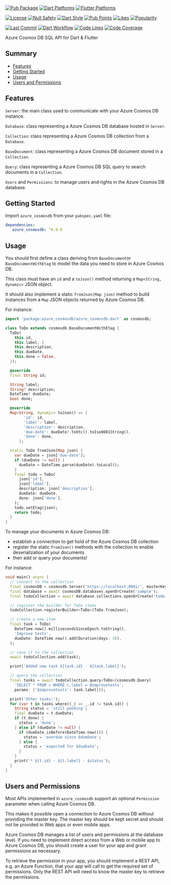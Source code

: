 [![Pub Package](https://badgen.net/pub/v/azure_cosmosdb)](https://pub.dev/packages/azure_cosmosdb)
[![Dart Platforms](https://badgen.net/pub/dart-platform/azure_cosmosdb)](https://pub.dev/packages/azure_cosmosdb)
[![Flutter Platforms](https://badgen.net/pub/flutter-platform/azure_cosmosdb)](https://pub.dev/packages/azure_cosmosdb)

[![License](https://badgen.net/pub/license/azure_cosmosdb)](https://github.com/d-markey/azure_cosmosdb/blob/master/LICENSE)
[![Null Safety](https://img.shields.io/badge/null-safety-brightgreen)](https://dart.dev/null-safety)
[![Dart Style](https://img.shields.io/badge/style-lints-40c4ff)](https://pub.dev/packages/lints)
[![Pub Points](https://badgen.net/pub/points/azure_cosmosdb)](https://pub.dev/packages/azure_cosmosdb/score)
[![Likes](https://badgen.net/pub/likes/azure_cosmosdb)](https://pub.dev/packages/azure_cosmosdb/score)
[![Popularity](https://badgen.net/pub/popularity/azure_cosmosdb)](https://pub.dev/packages/azure_cosmosdb/score)

[![Last Commit](https://img.shields.io/github/last-commit/d-markey/azure_cosmosdb?logo=git&logoColor=white)](https://github.com/d-markey/azure_cosmosdb/commits)
[![Dart Workflow](https://github.com/d-markey/azure_cosmosdb/actions/workflows/dart.yml/badge.svg?logo=dart)](https://github.com/d-markey/azure_cosmosdb/actions/workflows/dart.yml)
[![Code Lines](https://img.shields.io/badge/dynamic/json?color=blue&label=code%20lines&query=%24.linesValid&url=https%3A%2F%2Fraw.githubusercontent.com%2Fd-markey%2Fazure_cosmosdb%2Fmain%2Fcoverage.json)](https://github.com/d-markey/azure_cosmosdb/tree/main/coverage/html)
[![Code Coverage](https://img.shields.io/badge/dynamic/json?color=blue&label=code%20coverage&query=%24.lineRate&suffix=%25&url=https%3A%2F%2Fraw.githubusercontent.com%2Fd-markey%2Fazure_cosmosdb%2Fmain%2Fcoverage.json)](https://github.com/d-markey/azure_cosmosdb/tree/main/coverage/html)

Azure Cosmos DB SQL API for Dart & Flutter

## Summary

* [Features](#features)
* [Getting Started](#started)
* [Usage](#usage)
* [Users and Permissions](#permissions)

## <a name="features"></a>Features

`Server`: the main class used to communicate with your Azure Cosmos DB instance.

`Database`: class representing a Azure Cosmos DB database hosted in `Server`.

`Collection`: class representing a Azure Cosmos DB collection from a `Database`.

`BaseDocument`: class representing a Azure Cosmos DB document stored in a `Collection`.

`Query`: class representing a Azure Cosmos DB SQL query to search documents in a `Collection`.

`Users` and `Permissions`: to manage users and rights in the Azure Cosmos DB database.

## <a name="started"></a>Getting Started

Import `azure_cosmosdb` from your `pubspec.yaml` file:

```yaml
dependencies:
   azure_cosmosdb: ^0.9.0
```

## <a name="usage"></a>Usage

You should first define a class deriving from `BaseDocument`or `BaseDocumentWithEtag` to
model the data you need to store in Azure Cosmos DB.

This class must have an `id` and a `toJson()` method returning a `Map<String, dynamic>`
JSON object.

It should also implement a static `fromJson(Map json)` method to build instances from a
`Map` JSON objects returned by Azure Cosmos DB.

For instance:

```dart
import 'package:azure_cosmosdb/azure_cosmosdb.dart' as cosmosdb;

class ToDo extends cosmosdb.BaseDocumentWithEtag {
  ToDo(
    this.id,
    this.label, {
    this.description,
    this.dueDate,
    this.done = false,
  });

  @override
  final String id;

  String label;
  String? description;
  DateTime? dueDate;
  bool done;

  @override
  Map<String, dynamic> toJson() => {
        'id': id,
        'label': label,
        'description': description,
        'due-date': dueDate?.toUtc().toIso8601String(),
        'done': done,
      };

  static ToDo fromJson(Map json) {
    var dueDate = json['due-date'];
    if (dueDate != null) {
      dueDate = DateTime.parse(dueDate).toLocal();
    }
    final todo = ToDo(
      json['id'],
      json['label'],
      description: json['description'],
      dueDate: dueDate,
      done: json['done'],
    );
    todo.setEtag(json);
    return todo;
  }
}
```

To manage your documents in Azure Cosmos DB:
* establish a connection to get hold of the Azure Cosmos DB collection
* register the static `fromJson()` methods with the collection to enable deserialization of
your documents
* then add or query your documents!

For instance:

```dart
void main() async {
  // connect to the collection
  final cosmosDB = cosmosdb.Server('https://localhost:8081/', masterKey: '/* your master key*/');
  final database = await cosmosDB.databases.openOrCreate('sample');
  final todoCollection = await database.collections.openOrCreate('todo', partitionKeys: ['/id']);

  // register the builder for ToDo items
  todoCollection.registerBuilder<ToDo>(ToDo.fromJson);

  // create a new item
  final task = ToDo(
    DateTime.now().millisecondsSinceEpoch.toString(),
    'Improve tests',
    dueDate: DateTime.now().add(Duration(days: 3)),
  );

  // save it to the collection
  await todoCollection.add(task);

  print('Added new task ${task.id} - ${task.label}');

  // query the collection
  final tasks = await todoCollection.query<ToDo>(cosmosdb.Query(
    'SELECT * FROM c WHERE c.label = @improvetests',
    params: {'@improvetests': task.label}));

  print('Other tasks:');
  for (var t in tasks.where((_) => _.id != task.id)) {
    String status = 'still pending';
    final dueDate = t.dueDate;
    if (t.done) {
      status = 'done';
    } else if (dueDate != null) {
      if (dueDate.isBefore(DateTime.now())) {
        status = 'overdue since $dueDate';
      } else {
        status = 'expected for $dueDate';
      }
    }
    print('* ${t.id} - ${t.label} - $status');
  }
}
```

## <a name="permissions"></a>Users and Permissions

Most APIs implemented in `azure_cosmosdb` support an optional `Permission` parameter when
calling Azure Cosmos DB.

This makes it possible open a connection to Azure Cosmos DB without providing the master
key. The master key should be kept secret and should not be provided in Web apps or even
mobile apps.

Azure Cosmos DB manages a list of users and permissions at the database level. If you need
to implement direct access from a Web or mobile app to Azure Cosmos DB, you should create
a user for your app and grant permissions as necessary.

To retrieve the permission in your app, you should implement a REST API, e.g. an Azure
Function, that your app will call to get the required set of permissions. Only the REST
API will need to know the master key to retrieve the permissions.
